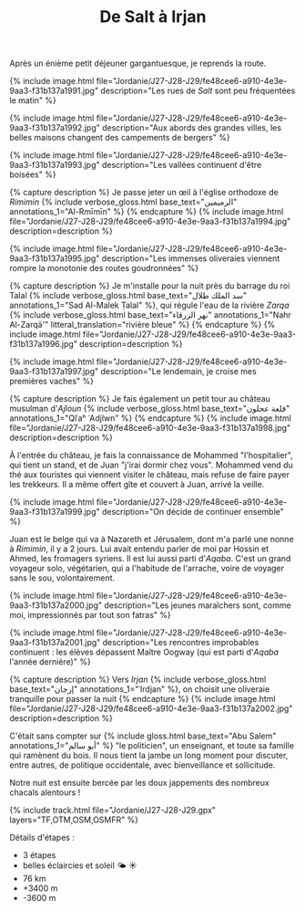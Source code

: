﻿---
title: "De Salt à Irjan"
permalink: /Jordanie/J27-J28-J29/
sidebar:
  nav: "jordanie"
enable_tracks: true
---

Après un énième petit déjeuner gargantuesque, je reprends la route.

{% include image.html file="Jordanie/J27-J28-J29/fe48cee6-a910-4e3e-9aa3-f31b137a1991.jpg" description="Les rues de *Salt* sont peu fréquentées le matin" %}

{% include image.html file="Jordanie/J27-J28-J29/fe48cee6-a910-4e3e-9aa3-f31b137a1992.jpg" description="Aux abords des grandes villes, les belles maisons changent des campements de bergers" %}

{% include image.html file="Jordanie/J27-J28-J29/fe48cee6-a910-4e3e-9aa3-f31b137a1993.jpg" description="Les vallées continuent d'être boisées" %}

{% capture description %}
Je passe jeter un œil à l'église orthodoxe de *Rimimin*
{% include verbose_gloss.html base_text="الرميمين‎" annotations_1="Al-Rmīmīn" %}
{% endcapture %}
{% include image.html file="Jordanie/J27-J28-J29/fe48cee6-a910-4e3e-9aa3-f31b137a1994.jpg" description=description %}

{% include image.html file="Jordanie/J27-J28-J29/fe48cee6-a910-4e3e-9aa3-f31b137a1995.jpg" description="Les immenses oliveraies viennent rompre la monotonie des routes goudronnées" %}

{% capture description %}
Je m'installe pour la nuit près du barrage du roi Talal
{% include verbose_gloss.html base_text="سد الملك طلال" annotations_1="Sad Al-Malek Ṭalal" %},
qui régule l'eau de la rivière *Zarqa* 
{% include verbose_gloss.html base_text="نهر الزرقاء" annotations_1="Nahr Al-Zarqā'" litteral_translation="rivière bleue" %}
{% endcapture %}
{% include image.html file="Jordanie/J27-J28-J29/fe48cee6-a910-4e3e-9aa3-f31b137a1996.jpg" description=description %}

{% include image.html file="Jordanie/J27-J28-J29/fe48cee6-a910-4e3e-9aa3-f31b137a1997.jpg" description="Le lendemain, je croise mes premières vaches" %}

{% capture description %}
Je fais également un petit tour au château musulman d'*Ajloun*
{% include verbose_gloss.html base_text="قلعة عجلون" annotations_1="Qlʿaʰ ʿAdjlwn" %}
{% endcapture %}
{% include image.html file="Jordanie/J27-J28-J29/fe48cee6-a910-4e3e-9aa3-f31b137a1998.jpg" description=description %}

À l'entrée du château, je fais la connaissance de Mohammed "l'hospitalier",
qui tient un stand, et de Juan "j'irai dormir chez vous".
Mohammed vend du thé aux touristes qui viennent visiter le château, mais refuse de faire payer les trekkeurs.
Il a même offert gîte et couvert à Juan, arrivé la veille.

{% include image.html file="Jordanie/J27-J28-J29/fe48cee6-a910-4e3e-9aa3-f31b137a1999.jpg" description="On décide de continuer ensemble" %}

Juan est le belge qui va à Nazareth et Jérusalem, dont m'a parlé une nonne à *Rimimin*, il y a 2 jours.
Lui avait entendu parler de moi par Hossin et Ahmed, les fromagers syriens.
Il est lui aussi parti d'*Aqaba*.
C'est un grand voyageur solo, végétarien, qui a l'habitude de l'arrache, voire de voyager sans le sou, volontairement.

{% include image.html file="Jordanie/J27-J28-J29/fe48cee6-a910-4e3e-9aa3-f31b137a2000.jpg" description="Les jeunes maraîchers sont, comme moi, impressionnés par tout son fatras" %}

{% include image.html file="Jordanie/J27-J28-J29/fe48cee6-a910-4e3e-9aa3-f31b137a2001.jpg" description="Les rencontres improbables continuent : les élèves dépassent Maître Oogway (qui est parti d'*Aqaba* l'année dernière)" %}

{% capture description %}
Vers *Irjan* 
{% include verbose_gloss.html base_text="إرجان" annotations_1="ʿIrdjan" %},
on choisit une oliveraie tranquille pour passer la nuit
{% endcapture %}
{% include image.html file="Jordanie/J27-J28-J29/fe48cee6-a910-4e3e-9aa3-f31b137a2002.jpg" description=description %}

C'était sans compter sur {% include gloss.html base_text="Abu Salem" annotations_1="أبو سالم" %} "le politicien",
un enseignant, et toute sa famille qui ramènent du bois.
Il nous tient la jambe un long moment pour discuter, entre autres, de politique occidentale, avec bienveillance et sollicitude.

Notre nuit est ensuite bercée par les doux jappements des nombreux chacals alentours !

{% include track.html file="Jordanie/J27-J28-J29.gpx" layers="TF,OTM,OSM,OSMFR" %}

Détails d'étapes :
* 3 étapes
* belles éclaircies et soleil :sun_behind_small_cloud: :sunny:
* 76 km
* +3400 m
* -3600 m
